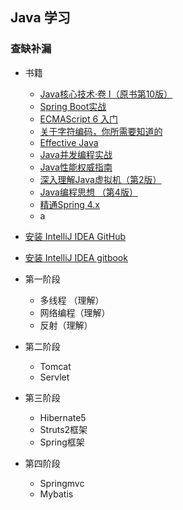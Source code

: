 ## Java 学习

### 查缺补漏


- 书籍
  - [Java核心技术·卷 I（原书第10版）](https://book.douban.com/subject/26880667/)
  - [Spring Boot实战](https://book.douban.com/subject/26857423/)
  - [ECMAScript 6 入门](http://es6.ruanyifeng.com/#docs/promise)
  - [关于字符编码，你所需要知道的](http://www.imkevinyang.com/2010/06/%E5%85%B3%E4%BA%8E%E5%AD%97%E7%AC%A6%E7%BC%96%E7%A0%81%EF%BC%8C%E4%BD%A0%E6%89%80%E9%9C%80%E8%A6%81%E7%9F%A5%E9%81%93%E7%9A%84.html)
  - [Effective Java](https://book.douban.com/subject/27047716/)
  - [Java并发编程实战](https://book.douban.com/subject/10484692/)
  - [Java性能权威指南](https://book.douban.com/subject/26740520/)
  - [深入理解Java虚拟机（第2版）](https://book.douban.com/subject/24722612/)
  - [Java编程思想 （第4版）](https://book.douban.com/subject/2130190/)
  - [精通Spring 4.x](https://book.douban.com/subject/26952826/)
  - a

- [安装 IntelliJ IDEA GitHub](https://github.com/judasn/IntelliJ-IDEA-Tutorial/blob/master/introduce.md)

- [安装 IntelliJ IDEA gitbook](https://dancon.gitbooks.io/intellij-idea/content/settings-introduce-1.html)


- 第一阶段
  - 多线程 （理解）
  - 网络编程（理解）
  - 反射（理解）
- 第二阶段
  -  Tomcat
  - Servlet
- 第三阶段
  - Hibernate5
  - Struts2框架
  - Spring框架
- 第四阶段
  -  Springmvc
  - Mybatis
